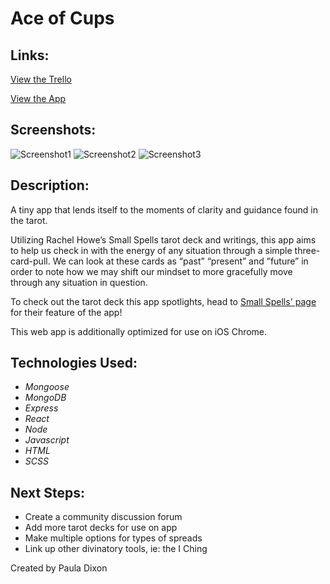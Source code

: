 
# Ace of Cups

## Links:

[View the Trello](https://trello.com/b/meeZ2lTe/ace-of-cups)

[View the App](https://ace-of-cups.herokuapp.com/)

## Screenshots:

![Screenshot1](https://i.imgur.com/AgPfder.png)
![Screenshot2](https://i.imgur.com/cEkSzu7.png)
![Screenshot3](https://i.imgur.com/0Sli6cu.png)

## Description:

A tiny app that lends itself to the moments of clarity and guidance found in the tarot.


Utilizing Rachel Howe’s Small Spells tarot deck and writings, this app aims to help us check in with the energy of any situation through a simple three-card-pull. We can look at these cards as “past” “present” and ”future” in order to note how we may shift our mindset to more gracefully move through any situation in question.

To check out the tarot deck this app spotlights, head to [Small Spells' page](https://www.smallspells.com/tarot-2) for their feature of the app!

This web app is additionally optimized for use on iOS Chrome.


## Technologies Used:

- _Mongoose_
- _MongoDB_
- _Express_
- _React_
- _Node_
- _Javascript_
- _HTML_
- _SCSS_


## Next Steps:

- Create a community discussion forum
- Add more tarot decks for use on app
- Make multiple options for types of spreads
- Link up other divinatory tools, ie: the I Ching


Created by Paula Dixon

